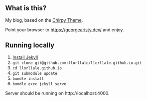 ## What is this?

My blog, based on the [Chirpy Theme](https://github.com/cotes2020/jekyll-theme-chirpy).
 
Point your browser to https://georgearisty.dev/ and enjoy.

## Running locally

1. [Install Jekyll](https://jekyllrb.com/docs/installation/)
2. `git clone git@github.com:llorllale/llorllale.github.io.git`
3. `cd llorllale.github.io`
4. `git submodule update`
5. `bundle install`
6. `bundle exec jekyll serve`

Server should be running on http://localhost:4000.